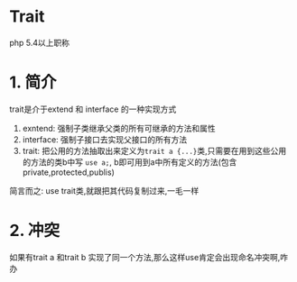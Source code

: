 # Trait

php 5.4以上职称

# 1. 简介

trait是介于extend 和 interface 的一种实现方式

1. exntend: 强制子类继承父类的所有可继承的方法和属性
2. interface: 强制子接口去实现父接口的所有方法
3. trait: 把公用的方法抽取出来定义为`trait a {...}`类,只需要在用到这些公用的方法的类b中写 `use a;`, b即可用到a中所有定义的方法(包含private,protected,publis)

简言而之: use trait类,就跟把其代码复制过来,一毛一样

# 2. 冲突

如果有trait a 和trait b 实现了同一个方法,那么这样use肯定会出现命名冲突啊,咋办



